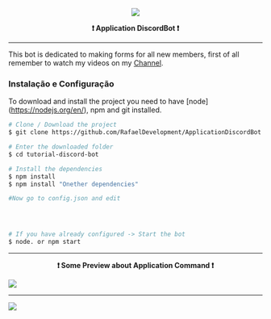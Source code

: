 <p align="center">
    <img src="https://cdn.discordapp.com/attachments/795294048486555689/831872319545671680/nightnightclub.png">
    <p align="center"><b>❗ Application DiscordBot ❗</b><p>
</p>

<hr>


This bot is dedicated to making forms for all new members, first of all remember to watch my videos on my [Channel](https://www.youtube.com/channel/UCU-2xpOBw1TR3ucHIrI0Ytw).
### Instalação e Configuração

To download and install the project you need to have [node] (https://nodejs.org/en/), npm and git installed.
```bash
# Clone / Download the project
$ git clone https://github.com/RafaelDevelopment/ApplicationDiscordBot

# Enter the downloaded folder
$ cd tutorial-discord-bot

# Install the dependencies
$ npm install
$ npm install "Onether dependencies"

#Now go to config.json and edit




# If you have already configured -> Start the bot
$ node. or npm start
```
<hr>
<p align="center">
        <p align="center"><b>❗ Some Preview about Application Command ❗</b><p>
    <img src="https://cdn.discordapp.com/attachments/831098288936714291/833055045028937788/unknown.png">
            <hr>
        <img src="https://cdn.discordapp.com/attachments/817895691992039455/833055126355968040/unknown.png">

</p>


